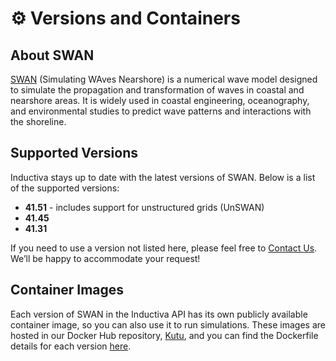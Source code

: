 # ⚙️ Versions and Containers

## About SWAN
[SWAN](https://swanmodel.sourceforge.io) (Simulating WAves Nearshore) is a numerical wave model designed to simulate the propagation and transformation 
of waves in coastal and nearshore areas. It is widely used in coastal 
engineering, oceanography, and environmental studies to predict wave 
patterns and interactions with the shoreline.

## Supported Versions
Inductiva stays up to date with the latest versions of SWAN. Below is a list of the supported versions:

- **41.51** - includes support for unstructured grids (UnSWAN)
- **41.45**
- **41.31**

If you need to use a version not listed here, please feel free to [Contact Us](mailto:support@inductiva.ai).
We’ll be happy to accommodate your request!

## Container Images
Each version of SWAN in the Inductiva API has its own publicly available container image, 
so you can also use it to run simulations. These images are hosted in our Docker Hub repository, 
[Kutu](https://hub.docker.com/r/inductiva/kutu/tags?name=swan), and you can find the 
Dockerfile details for each version [here](https://github.com/inductiva/kutu/tree/main/simulators/swan).